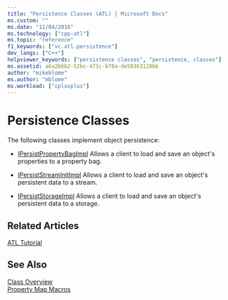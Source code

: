 ```yaml
---
title: "Persistence Classes (ATL) | Microsoft Docs"
ms.custom: ""
ms.date: "11/04/2016"
ms.technology: ["cpp-atl"]
ms.topic: "reference"
f1_keywords: ["vc.atl.persistence"]
dev_langs: ["C++"]
helpviewer_keywords: ["persistence classes", "persistence, classes"]
ms.assetid: a6a2b6b2-52bc-471c-b78a-de58363128bb
author: "mikeblome"
ms.author: "mblome"
ms.workload: ["cplusplus"]
---
```

# Persistence Classes

The following classes implement object persistence:

- [IPersistPropertyBagImpl](../atl/reference/ipersistpropertybagimpl-class.md) Allows a client to load and save an object's properties to a property bag.

- [IPersistStreamInitImpl](../atl/reference/ipersiststreaminitimpl-class.md) Allows a client to load and save an object's persistent data to a stream.

- [IPersistStorageImpl](../atl/reference/ipersiststorageimpl-class.md) Allows a client to load and save an object's persistent data to a storage.

## Related Articles

[ATL Tutorial](../atl/active-template-library-atl-tutorial.md)

## See Also

[Class Overview](../atl/atl-class-overview.md)   
[Property Map Macros](../atl/reference/property-map-macros.md)

